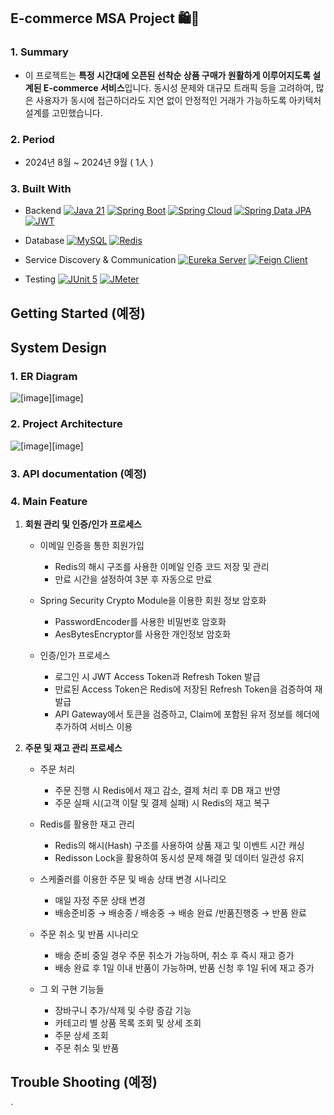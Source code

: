 <!-- ABOUT THE PROJECT -->
##  E-commerce MSA Project 🛍️🛒 

### 1. Summary

* 이 프로젝트는 **특정 시간대에 오픈된 선착순 상품 구매가 원활하게 이루어지도록 설계된 E-commerce 서비스**입니다. 동시성 문제와 대규모 트래픽 등을 고려하여,  많은 사용자가 동시에 접근하더라도 지연 없이 안정적인 거래가 가능하도록  아키텍처 설계를 고민했습니다.

### 2. Period

* 2024년 8월 ~ 2024년 9월 ( 1人 )

### 3. Built With

* Backend
 [![Java 21][Java]][Java-url] [![Spring Boot][SpringBoot]][SpringBoot-url] [![Spring Cloud][SpringCloud]][SpringCloud-url] [![Spring Data JPA][SpringDataJPA]][SpringDataJPA-url] [![JWT][JWT]][JWT-url]

* Database
 [![MySQL][MySQL]][MySQL-url] [![Redis][Redis]][Redis-url]

* Service Discovery & Communication
 [![Eureka Server][EurekaServer]][EurekaServer-url] [![Feign Client][FeignClient]][FeignClient-url]

* Testing
 [![JUnit 5][JUnit5]][JUnit5-url] [![JMeter][JMeter]][JMeter-url]

## Getting Started (예정)

##  System Design 

### 1. ER Diagram
![[image][image]][erd-url]

### 2. Project Architecture
![[image][image]][architecture-url]

### 3. API documentation (예정)

### 4. Main Feature

1.  **회원 관리 및 인증/인가 프로세스**

	- 이메일 인증을 통한 회원가입 
		- Redis의 해시 구조를 사용한 이메일 인증 코드 저장 및 관리
		- 만료 시간을 설정하여 3분 후 자동으로 만료

	- Spring Security Crypto Module을 이용한 회원 정보 암호화 
		- PasswordEncoder를 사용한 비밀번호 암호화 
		- AesBytesEncryptor를 사용한 개인정보 암호화 

	- 인증/인가 프로세스
		- 로그인 시 JWT Access Token과 Refresh Token 발급
		- 만료된 Access Token은 Redis에 저장된 Refresh Token을 검증하여 재발급
		- API Gateway에서 토큰을 검증하고, Claim에 포함된 유저 정보를 헤더에 추가하여 서비스 이용
	
2.  **주문 및 재고 관리 프로세스**

	- 주문 처리 
		- 주문 진행 시 Redis에서 재고 감소, 결제 처리 후 DB 재고 반영
		- 주문 실패 시(고객 이탈 및 결제 실패) 시 Redis의 재고 복구
		
	- Redis를 활용한 재고 관리
		- Redis의 해시(Hash) 구조를 사용하여 상품 재고 및 이벤트 시간 캐싱
		- Redisson Lock을 활용하여 동시성 문제 해결 및 데이터 일관성 유지

	-  스케줄러를 이용한 주문 및 배송 상태 변경 시나리오
		- 매일 자정 주문 상태 변경 
		- 배송준비중 → 배송중 / 배송중 → 배송 완료 /반품진행중 → 반품 완료

	-  주문 취소 및 반품 시나리오
		- 배송 준비 중일 경우 주문 취소가 가능하며, 취소 후 즉시 재고 증가 
		- 배송 완료 후 1일 이내 반품이 가능하며, 반품 신청 후 1일 뒤에 재고 증가
		
	- 그 외 구현 기능들
		- 장바구니 추가/삭제 및 수량 증감 기능
		- 카테고리 별 상품 목록 조회 및 상세 조회
		- 주문 상세 조회
		- 주문 취소 및 반품

## Trouble Shooting (예정)
`
<!-- MARKDOWN LINKS & IMAGES -->
[Java]: https://img.shields.io/badge/Java-ED8B00?style=for-the-badge&logo=openjdk&logoColor=white
[Java-url]: https://www.oracle.com/java/
[SpringBoot]: https://img.shields.io/badge/Spring_Boot-6DB33F?style=for-the-badge&logo=springboot&logoColor=white
[SpringBoot-url]: https://spring.io/projects/spring-boot
[SpringCloud]: https://img.shields.io/badge/Spring_Cloud-6DB33F?style=for-the-badge&logo=spring&logoColor=white
[SpringCloud-url]: https://spring.io/projects/spring-cloud
[SpringDataJPA]: https://img.shields.io/badge/Spring_Data_JPA-6DB33F?style=for-the-badge&logo=spring&logoColor=white
[SpringDataJPA-url]: https://spring.io/projects/spring-data-jpa
[MySQL]: https://img.shields.io/badge/MySQL-00758F?style=for-the-badge&logo=mysql&logoColor=white
[MySQL-url]: https://www.mysql.com/
[Redis]: https://img.shields.io/badge/Redis-D82C20?style=for-the-badge&logo=redis&logoColor=white
[Redis-url]: https://redis.io/
[JWT]: https://img.shields.io/badge/JSON_Web_Tokens-000000?style=for-the-badge&logo=json-web-tokens&logoColor=white
[JWT-url]: https://jwt.io/
[JUnit5]: https://img.shields.io/badge/JUnit_5-25A162?style=for-the-badge&logo=junit5&logoColor=white
[JUnit5-url]: https://junit.org/junit5/
[JMeter]: https://img.shields.io/badge/JMeter-D73D4A?style=for-the-badge&logo=apache&logoColor=white
[JMeter-url]: https://jmeter.apache.org/
[EurekaServer]: https://img.shields.io/badge/Eureka_Server-6DB33F?style=for-the-badge&logo=spring&logoColor=white
[EurekaServer-url]: https://spring.io/projects/spring-cloud-netflix
[FeignClient]: https://img.shields.io/badge/Feign_Client-6DB33F?style=for-the-badge&logo=spring&logoColor=white
[FeignClient-url]: https://spring.io/projects/spring-cloud-openfeign
[erd-url]: https://private-user-images.githubusercontent.com/174220273/364687102-d330acb5-e4cc-4dd1-b736-97f91e6b5a2a.png?jwt=eyJhbGciOiJIUzI1NiIsInR5cCI6IkpXVCJ9.eyJpc3MiOiJnaXRodWIuY29tIiwiYXVkIjoicmF3LmdpdGh1YnVzZXJjb250ZW50LmNvbSIsImtleSI6ImtleTUiLCJleHAiOjE3MjU1Nzg0NTAsIm5iZiI6MTcyNTU3ODE1MCwicGF0aCI6Ii8xNzQyMjAyNzMvMzY0Njg3MTAyLWQzMzBhY2I1LWU0Y2MtNGRkMS1iNzM2LTk3ZjkxZTZiNWEyYS5wbmc_WC1BbXotQWxnb3JpdGhtPUFXUzQtSE1BQy1TSEEyNTYmWC1BbXotQ3JlZGVudGlhbD1BS0lBVkNPRFlMU0E1M1BRSzRaQSUyRjIwMjQwOTA1JTJGdXMtZWFzdC0xJTJGczMlMkZhd3M0X3JlcXVlc3QmWC1BbXotRGF0ZT0yMDI0MDkwNVQyMzE1NTBaJlgtQW16LUV4cGlyZXM9MzAwJlgtQW16LVNpZ25hdHVyZT1mNTZmYzEyYTJiMzkwMDY4Y2ZjOGJkNTExMzExYjhjM2VmZjk4NTZhOTYwNzZlNTZmYjRhMDdlYzE4Y2FhYzRmJlgtQW16LVNpZ25lZEhlYWRlcnM9aG9zdCZhY3Rvcl9pZD0wJmtleV9pZD0wJnJlcG9faWQ9MCJ9.1KxtUlE6dqS_KBNsezlm9-6g2hHyUrfZRB4Mu78gSSQ
[architecture-url]: https://private-user-images.githubusercontent.com/174220273/364977919-faa37c3c-7cd5-4aca-938c-fcb1dbdf1bf4.png?jwt=eyJhbGciOiJIUzI1NiIsInR5cCI6IkpXVCJ9.eyJpc3MiOiJnaXRodWIuY29tIiwiYXVkIjoicmF3LmdpdGh1YnVzZXJjb250ZW50LmNvbSIsImtleSI6ImtleTUiLCJleHAiOjE3MjU1NzgwOTYsIm5iZiI6MTcyNTU3Nzc5NiwicGF0aCI6Ii8xNzQyMjAyNzMvMzY0OTc3OTE5LWZhYTM3YzNjLTdjZDUtNGFjYS05MzhjLWZjYjFkYmRmMWJmNC5wbmc_WC1BbXotQWxnb3JpdGhtPUFXUzQtSE1BQy1TSEEyNTYmWC1BbXotQ3JlZGVudGlhbD1BS0lBVkNPRFlMU0E1M1BRSzRaQSUyRjIwMjQwOTA1JTJGdXMtZWFzdC0xJTJGczMlMkZhd3M0X3JlcXVlc3QmWC1BbXotRGF0ZT0yMDI0MDkwNVQyMzA5NTZaJlgtQW16LUV4cGlyZXM9MzAwJlgtQW16LVNpZ25hdHVyZT0wZjhlMjY3ZDg2ZWE4YTYzMGNmYzUyZTg5OGVmMmUyNTRhNGFmYWYwNzE0NzMxNmNkNjEwYjQ2ZGVmMzc1NDNkJlgtQW16LVNpZ25lZEhlYWRlcnM9aG9zdCZhY3Rvcl9pZD0wJmtleV9pZD0wJnJlcG9faWQ9MCJ9.DEtFyoMaXMKInj9xNZbUrpUwsc5YVx-0I4mQo3mDDxY
